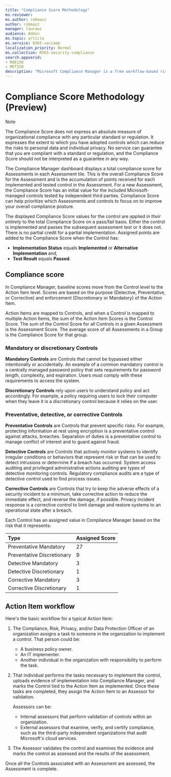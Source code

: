 ```yaml
---
title: "Compliance Score Methodology"
ms.reviewer: 
ms.author: robmazz
author: robmazz
manager: laurawi
audience: Admin
ms.topic: article
ms.service: O365-seccomp
localization_priority: Normal
ms.collection: M365-security-compliance
search.appverid: 
- MOE150
- MET150
description: "Microsoft Compliance Manager is a free workflow-based risk assessment tool in the Microsoft Service Trust Portal. Compliance Manager enables you to track, assign, and verify regulatory compliance activities related to Microsoft cloud services."
---
```


# Compliance Score Methodology (Preview)

> [!NOTE]
> The Compliance Score does not express an absolute measure of organizational compliance with any particular standard or regulation. It expresses the extent to which you have adopted controls which can reduce the risks to personal data and individual privacy. No service can guarantee that you are compliant with a standard or regulation, and the Compliance Score should not be interpreted as a guarantee in any way.

The Compliance Manager dashboard displays a total compliance score for Assessments in each Assessment tile. This is the overall Compliance Score for the Assessment and is the accumulation of points received for each implemented and tested control in the Assessment. For a new Assessment, the Compliance Score has an initial value for the included Microsoft-managed controls tested by independent third parties. Compliance Score can help prioritize which Assessments and controls to focus on to improve your overall compliance posture.

The displayed Compliance Score values for the control are applied *in their entirety* to the total Compliance Score on a pass/fail basis. Either the control is implemented and passes the subsequent assessment test or it does not. There is no partial credit for a partial implementation. Assigned points are added to the Compliance Score when the Control has:

- **Implementation Status** equals **Implemented** or **Alternative Implementation** and,
- **Test Result** equals **Passed**.

## Compliance score
  
In Compliance Manager, baseline scores move from the Control level to the Action Item level. Scores are based on the purpose (Detective, Preventative, or Corrective) and enforcement (Discretionary or Mandatory) of the Action Item.

Action Items are mapped to Controls, and when a Control is mapped to multiple Action Items, the sum of the Action Item Scores is the Control Score. The sum of the Control Score for all Controls in a given Assessment is the Assessment Score. The average score of all Assessments in a Group is the Compliance Score for that group.
  
### Mandatory or discretionary Controls
  
 **Mandatory Controls** are Controls that cannot be bypassed either intentionally or accidentally. An example of a common mandatory control is a centrally managed password policy that sets requirements for password length, complexity, and expiration. Users must comply with these requirements to access the system.
  
 **Discretionary Controls** rely upon users to understand policy and act accordingly. For example, a policy requiring users to lock their computer when they leave it is a discretionary control because it relies on the user.
  
### Preventative, detective, or corrective Controls
  
 **Preventative Controls** are Controls that prevent specific risks. For example, protecting information at rest using encryption is a preventative control against attacks, breaches. Separation of duties is a preventative control to manage conflict of interest and to guard against fraud.
  
 **Detective Controls** are Controls that actively monitor systems to identify irregular conditions or behaviors that represent risk or that can be used to detect intrusions or determine if a breach has occurred. System access auditing and privileged administrative actions auditing are types of detective monitoring controls. Regulatory compliance audits are a type of detective control used to find process issues.
  
**Corrective Controls** are Controls that try to keep the adverse effects of a security incident to a minimum, take corrective action to reduce the immediate effect, and reverse the damage, if possible. Privacy incident response is a corrective control to limit damage and restore systems to an operational state after a breach.
  
Each Control has an assigned value in Compliance Manager based on the risk that it represents:

|**Type**|**Assigned Score**|
|:-----|:-----|
| Preventative Mandatory | 27 |
| Preventative Discretionary | 9 |
| Detective Mandatory | 3 |
| Detective Discretionary | 1 |
| Corrective Mandatory | 3 |
| Corrective Discretionary | 1 |
  
## Action Item workflow

Here's the basic workflow for a typical Action Item:
  
1. The Compliance, Risk, Privacy, and/or Data Protection Officer of an organization assigns a task to someone in the organization to implement a control. That person could be:

    - A business policy owner.
    - An IT implementer.
    - Another individual in the organization with responsibility to perform the task.

2. That individual performs the tasks necessary to implement the control, uploads evidence of implementation into Compliance Manager, and marks the Control tied to the Action Item as implemented. Once these tasks are completed, they assign the Action Item to an Assessor for validation.

    Assessors can be:

    - Internal assessors that perform validation of controls within an organization.
    - External assessors that examine, verify, and certify compliance, such as the third-party independent organizations that audit Microsoft's cloud services.

3. The Assessor validates the control and examines the evidence and marks the control as assessed and the results of the assessment.

Once all the Controls associated with an Assessment are assessed, the Assessment is complete.
